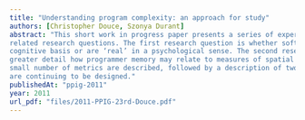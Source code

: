 ```yaml
---
title: "Understanding program complexity: an approach for study"
authors: [Christopher Douce, Szonya Durant]
abstract: "This short work in progress paper presents a series of experiments that are intended to explore two
related research questions. The first research question is whether software complexity metrics have a
cognitive basis or are ‘real’ in a psychological sense. The second research question aims to explore in
greater detail how programmer memory may relate to measures of spatial software complexity. A
small number of metrics are described, followed by a description of two different experiments which
are continuing to be designed."
publishedAt: "ppig-2011"
year: 2011
url_pdf: "files/2011-PPIG-23rd-Douce.pdf"
---
```

